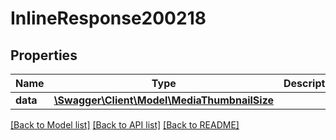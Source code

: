 # InlineResponse200218

## Properties
Name | Type | Description | Notes
------------ | ------------- | ------------- | -------------
**data** | [**\Swagger\Client\Model\MediaThumbnailSize**](MediaThumbnailSize.md) |  | [optional] 

[[Back to Model list]](../../README.md#documentation-for-models) [[Back to API list]](../../README.md#documentation-for-api-endpoints) [[Back to README]](../../README.md)

